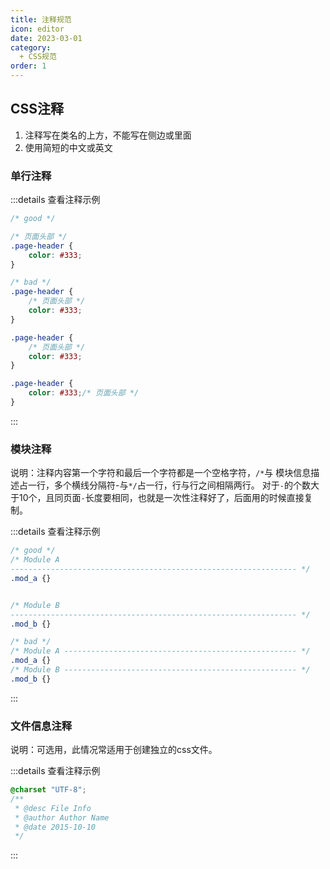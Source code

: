 ```yaml
---
title: 注释规范
icon: editor
date: 2023-03-01
category:
  + CSS规范
order: 1
---
```


## CSS注释

1. 注释写在类名的上方，不能写在侧边或里面
1. 使用简短的中文或英文

### 单行注释

:::details 查看注释示例

```css
/* good */

/* 页面头部 */
.page-header {
    color: #333;
}

/* bad */
.page-header {
    /* 页面头部 */
    color: #333;
}

.page-header {
    /* 页面头部 */
    color: #333;
}

.page-header {
    color: #333;/* 页面头部 */
}
```

:::



### 模块注释

说明：注释内容第一个字符和最后一个字符都是一个空格字符，`/*`与 模块信息描述占一行，多个横线分隔符-与`*/`占一行，行与行之间相隔两行。
对于`-`的个数大于10个，且同页面`-`长度要相同，也就是一次性注释好了，后面用的时候直接复制。

:::details 查看注释示例

```css
/* good */
/* Module A
---------------------------------------------------------------- */
.mod_a {}


/* Module B
---------------------------------------------------------------- */
.mod_b {}

/* bad */
/* Module A ---------------------------------------------------- */
.mod_a {}
/* Module B ---------------------------------------------------- */
.mod_b {}
```

:::

### 文件信息注释

说明：可选用，此情况常适用于创建独立的css文件。


:::details 查看注释示例

```css
@charset "UTF-8";
/**
 * @desc File Info
 * @author Author Name
 * @date 2015-10-10
 */

```

:::